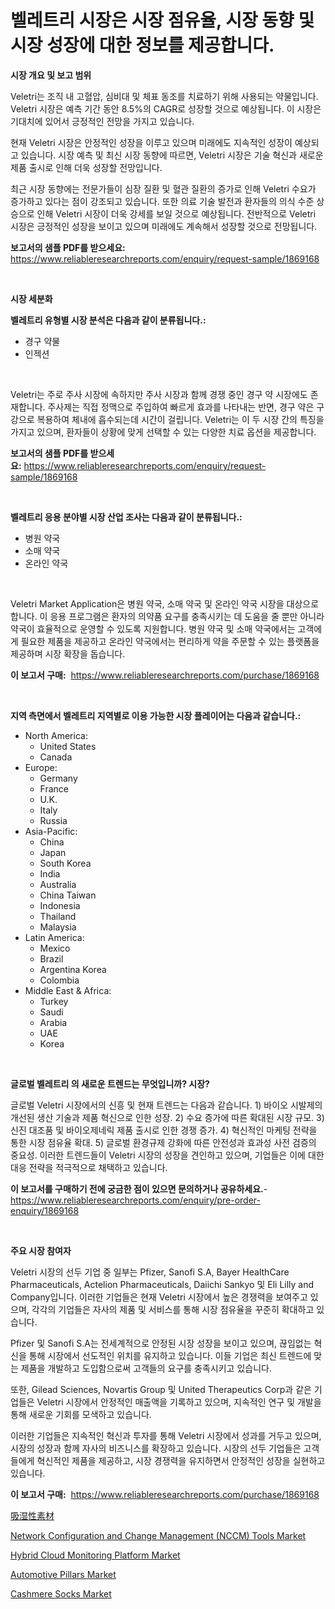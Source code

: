 <p><h1>벨레트리 시장은 시장 점유율, 시장 동향 및 시장 성장에 대한 정보를 제공합니다.</h1></p><p><strong>시장 개요 및 보고 범위</strong></p>
<p><p>Veletri는 조직 내 고혈압, 심비대 및 체표 동조를 치료하기 위해 사용되는 약물입니다. Veletri 시장은 예측 기간 동안 8.5%의 CAGR로 성장할 것으로 예상됩니다. 이 시장은 기대치에 있어서 긍정적인 전망을 가지고 있습니다.</p><p>현재 Veletri 시장은 안정적인 성장을 이루고 있으며 미래에도 지속적인 성장이 예상되고 있습니다. 시장 예측 및 최신 시장 동향에 따르면, Veletri 시장은 기술 혁신과 새로운 제품 출시로 인해 더욱 성장할 전망입니다.</p><p>최근 시장 동향에는 전문가들이 심장 질환 및 혈관 질환의 증가로 인해 Veletri 수요가 증가하고 있다는 점이 강조되고 있습니다. 또한 의료 기술 발전과 환자들의 의식 수준 상승으로 인해 Veletri 시장이 더욱 강세를 보일 것으로 예상됩니다. 전반적으로 Veletri 시장은 긍정적인 성장을 보이고 있으며 미래에도 계속해서 성장할 것으로 전망됩니다.</p></p>
<p><strong>보고서의 샘플 PDF를 받으세요:</strong> <a href="https://www.reliableresearchreports.com/enquiry/request-sample/1869168">https://www.reliableresearchreports.com/enquiry/request-sample/1869168</a></p>
<p>&nbsp;</p>
<p><strong>시장 세분화</strong></p>
<p><strong>벨레트리 유형별 시장 분석은 다음과 같이 분류됩니다.:</strong></p>
<p><ul><li>경구 약물</li><li>인젝션</li></ul></p>
<p>&nbsp;</p>
<p><p>Veletri는 주로 주사 시장에 속하지만 주사 시장과 함께 경쟁 중인 경구 약 시장에도 존재합니다. 주사제는 직접 정맥으로 주입하여 빠르게 효과를 나타내는 반면, 경구 약은 구강으로 복용하여 체내에 흡수되는데 시간이 걸립니다. Veletri는 이 두 시장 간의 특징을 가지고 있으며, 환자들이 상황에 맞게 선택할 수 있는 다양한 치료 옵션을 제공합니다.</p></p>
<p><strong>보고서의 샘플 PDF를 받으세요:</strong>&nbsp;<a href="https://www.reliableresearchreports.com/enquiry/request-sample/1869168">https://www.reliableresearchreports.com/enquiry/request-sample/1869168</a></p>
<p>&nbsp;</p>
<p><strong> 벨레트리 응용 분야별 시장 산업 조사는 다음과 같이 분류됩니다.:</strong></p>
<p><ul><li>병원 약국</li><li>소매 약국</li><li>온라인 약국</li></ul></p>
<p>&nbsp;</p>
<p><p>Veletri Market Application은 병원 약국, 소매 약국 및 온라인 약국 시장을 대상으로 합니다. 이 응용 프로그램은 환자의 의약품 요구를 충족시키는 데 도움을 줄 뿐만 아니라 약국이 효율적으로 운영할 수 있도록 지원합니다. 병원 약국 및 소매 약국에서는 고객에게 필요한 제품을 제공하고 온라인 약국에서는 편리하게 약을 주문할 수 있는 플랫폼을 제공하며 시장 확장을 돕습니다.</p></p>
<p><strong>이 보고서 구매:</strong>&nbsp; <a href="https://www.reliableresearchreports.com/purchase/1869168">https://www.reliableresearchreports.com/purchase/1869168</a></p>
<p>&nbsp;</p>
<p><strong>지역 측면에서 벨레트리 지역별로 이용 가능한 시장 플레이어는 다음과 같습니다.:</strong></p>
<p><ul>
    <li>
        North America:
        <ul>
            <li>United States</li>
            <li>Canada</li>
        </ul>
    </li>
    <li>
        Europe:
        <ul>
            <li>Germany</li>
            <li>France</li>
            <li>U.K.</li>
            <li>Italy</li>
            <li>Russia</li>
        </ul>
    </li>
    <li>
        Asia-Pacific:
        <ul>
            <li>China</li>
            <li>Japan</li>
            <li>South Korea</li>
            <li>India</li>
            <li>Australia</li>
            <li>China Taiwan</li>
            <li>Indonesia</li>
            <li>Thailand</li>
            <li>Malaysia</li>
        </ul>
    </li>
    <li>
        Latin America:
        <ul>
            <li>Mexico</li>
            <li>Brazil</li>
            <li>Argentina Korea</li>
            <li>Colombia</li>
        </ul>
    </li>
    <li>
        Middle East & Africa:
        <ul>
            <li>Turkey</li>
            <li>Saudi</li>
            <li>Arabia</li>
            <li>UAE</li>
            <li>Korea</li>
        </ul>
    </li>
    </ul></p>
<p>&nbsp;</p>
<p><strong>글로벌 벨레트리 의 새로운 트렌드는 무엇입니까? 시장?</strong></p>
<p><p>글로벌 Veletri 시장에서의 신흥 및 현재 트렌드는 다음과 같습니다. 1) 바이오 시발제의 개선된 생산 기술과 제품 혁신으로 인한 성장. 2) 수요 증가에 따른 확대된 시장 규모. 3) 신진 대조품 및 바이오제네릭 제품 출시로 인한 경쟁 증가. 4) 혁신적인 마케팅 전략을 통한 시장 점유율 확대. 5) 글로벌 환경규제 강화에 따른 안전성과 효과성 사전 검증의 중요성. 이러한 트렌드들이 Veletri 시장의 성장을 견인하고 있으며, 기업들은 이에 대한 대응 전략을 적극적으로 채택하고 있습니다.</p></p>
<p><strong>이 보고서를 구매하기 전에 궁금한 점이 있으면 문의하거나 공유하세요.</strong>- <a href="https://www.reliableresearchreports.com/enquiry/pre-order-enquiry/1869168">https://www.reliableresearchreports.com/enquiry/pre-order-enquiry/1869168</a></p>
<p>&nbsp;</p>
<p><strong>주요 시장 참여자</strong></p>
<p><p>Veletri 시장의 선두 기업 중 일부는 Pfizer, Sanofi S.A, Bayer HealthCare Pharmaceuticals, Actelion Pharmaceuticals, Daiichi Sankyo 및 Eli Lilly and Company입니다. 이러한 기업들은 현재 Veletri 시장에서 높은 경쟁력을 보여주고 있으며, 각각의 기업들은 자사의 제품 및 서비스를 통해 시장 점유율을 꾸준히 확대하고 있습니다.</p><p>Pfizer 및 Sanofi S.A는 전세계적으로 안정된 시장 성장을 보이고 있으며, 끊임없는 혁신을 통해 시장에서 선도적인 위치를 유지하고 있습니다. 이들 기업은 최신 트렌드에 맞는 제품을 개발하고 도입함으로써 고객들의 요구를 충족시키고 있습니다.</p><p>또한, Gilead Sciences, Novartis Group 및 United Therapeutics Corp과 같은 기업들은 Veletri 시장에서 안정적인 매출액을 기록하고 있으며, 지속적인 연구 및 개발을 통해 새로운 기회를 모색하고 있습니다.</p><p>이러한 기업들은 지속적인 혁신과 투자를 통해 Veletri 시장에서 성과를 거두고 있으며, 시장의 성장과 함께 자사의 비즈니스를 확장하고 있습니다. 시장의 선두 기업들은 고객들에게 혁신적인 제품을 제공하고, 시장 경쟁력을 유지하면서 안정적인 성장을 실현하고 있습니다.</p></p>
<p><strong>이 보고서 구매:</strong>&nbsp;&nbsp;<a href="https://www.reliableresearchreports.com/purchase/1869168">https://www.reliableresearchreports.com/purchase/1869168</a></p>
<p><p><a href="https://github.com/jkjreqjscoxx7/Market-Research-Report-List-1/blob/main/54481523595.md">吸湿性素材</a></p><p><a href="https://issuu.com/reportprime-2/docs/network-configuration-and-change-management-nccm-t">Network Configuration and Change Management (NCCM) Tools Market</a></p><p><a href="https://issuu.com/reportprime-2/docs/hybrid-cloud-monitoring-platform-market-size-2030.">Hybrid Cloud Monitoring Platform Market</a></p><p><a href="https://automatic-knee-4c7.notion.site/Decoding-the-Automotive-Pillars-Market-A-Deep-Dive-into-the-Latest-Market-Trends-Market-Segmentati-4690272be2a2404fb3555f15ed0ddadc">Automotive Pillars Market</a></p><p><a href="https://github.com/yoshih12/Market-Research-Report-List-2/blob/main/cashmere-socks-market.md">Cashmere Socks Market</a></p></p>
